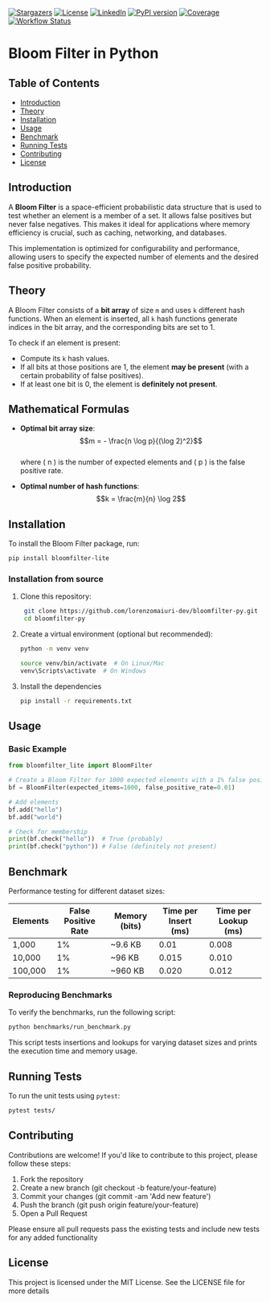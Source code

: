 [![Stargazers][stars-shield]][stars-url]
[![License][license-shield]][license-url]
[![LinkedIn][linkedin-shield]][linkedin-url]
[![PyPI version][pypi-shield]][pypi-url]
[![Coverage][coverage-shield]][coverage-url]
[![Workflow Status][workflow-shield]][workflow-url]

# Bloom Filter in Python

## Table of Contents

- [Introduction](#introduction)
- [Theory](#theory)
- [Installation](#installation)
- [Usage](#usage)
- [Benchmark](#benchmark)
- [Running Tests](#running-tests)
- [Contributing](#contributing)
- [License](#license)

## Introduction

A **Bloom Filter** is a space-efficient probabilistic data structure that is used to test whether an element is a member of a set. It allows false positives but never false negatives. This makes it ideal for applications where memory efficiency is crucial, such as caching, networking, and databases.

This implementation is optimized for configurability and performance, allowing users to specify the expected number of elements and the desired false positive probability.

## Theory

A Bloom Filter consists of a **bit array** of size `m` and uses `k` different hash functions. When an element is inserted, all `k` hash functions generate indices in the bit array, and the corresponding bits are set to 1.

To check if an element is present:

- Compute its `k` hash values.
- If all bits at those positions are 1, the element **may be present** (with a certain probability of false positives).
- If at least one bit is 0, the element is **definitely not present**.

## Mathematical Formulas

- **Optimal bit array size**:  
  $$m = - \frac{n \log p}{(\log 2)^2}$$  
  where \( n \) is the number of expected elements and \( p \) is the false positive rate.

- **Optimal number of hash functions**:  
  $$k = \frac{m}{n} \log 2$$  


## Installation

To install the Bloom Filter package, run:

```sh
pip install bloomfilter-lite
```

### Installation from source

1. Clone this repository:

   ```bash
    git clone https://github.com/lorenzomaiuri-dev/bloomfilter-py.git
    cd bloomfilter-py
2. Create a virtual environment (optional but recommended):

    ```bash
    python -m venv venv

    source venv/bin/activate  # On Linux/Mac
    venv\Scripts\activate  # On Windows
3. Install the dependencies

    ```bash
    pip install -r requirements.txt

## Usage

### Basic Example

```python
from bloomfilter_lite import BloomFilter

# Create a Bloom Filter for 1000 expected elements with a 1% false positive rate
bf = BloomFilter(expected_items=1000, false_positive_rate=0.01)

# Add elements
bf.add("hello")
bf.add("world")

# Check for membership
print(bf.check("hello"))  # True (probably)
print(bf.check("python")) # False (definitely not present)
```

## Benchmark

Performance testing for different dataset sizes:

| Elements | False Positive Rate | Memory (bits) | Time per Insert (ms) | Time per Lookup (ms) |
|----------|---------------------|--------------|--------------------|--------------------|
| 1,000    | 1%                  | ~9.6 KB      | 0.01               | 0.008              |
| 10,000   | 1%                  | ~96 KB       | 0.015              | 0.010              |
| 100,000  | 1%                  | ~960 KB      | 0.020              | 0.012              |

### Reproducing Benchmarks

To verify the benchmarks, run the following script:

```sh
python benchmarks/run_benchmark.py
```

This script tests insertions and lookups for varying dataset sizes and prints the execution time and memory usage.

## Running Tests

To run the unit tests using `pytest`:

```sh
pytest tests/
```

## Contributing

Contributions are welcome! If you'd like to contribute to this project, please follow these steps:

1. Fork the repository
2. Create a new branch (git checkout -b feature/your-feature)
3. Commit your changes (git commit -am 'Add new feature')
4. Push the branch (git push origin feature/your-feature)
5. Open a Pull Request

Please ensure all pull requests pass the existing tests and include new tests for any added functionality

## License

This project is licensed under the MIT License. See the LICENSE file for more details

<!-- LINKS & IMAGES -->
[stars-shield]: https://img.shields.io/github/stars/lorenzomaiuri-dev/bloomfilter-py?style=social
[stars-url]: https://github.com/lorenzomaiuri-dev/bloomfilter-py/stargazers
[license-shield]: https://img.shields.io/badge/License-MIT-yellow.svg
[license-url]: https://opensource.org/licenses/MIT
[linkedin-shield]: https://img.shields.io/badge/LinkedIn-Profile-blue?logo=linkedin&logoColor=white
[linkedin-url]: https://www.linkedin.com/in/maiurilorenzo
[pypi-shield]: https://img.shields.io/pypi/v/bloomfilter-lite
[pypi-url]: https://pypi.org/project/bloomfilter-lite/
[coverage-shield]: https://codecov.io/gh/lorenzomaiuri-dev/bloomfilter-py/branch/main/graph/badge.svg
[coverage-url]: https://codecov.io/gh/lorenzomaiuri-dev/bloomfilter-py
[workflow-shield]: https://github.com/lorenzomaiuri-dev/bloomfilter-py/actions/workflows/publish.yml/badge.svg
[workflow-url]: https://github.com/lorenzomaiuri-dev/bloomfilter-py/actions
